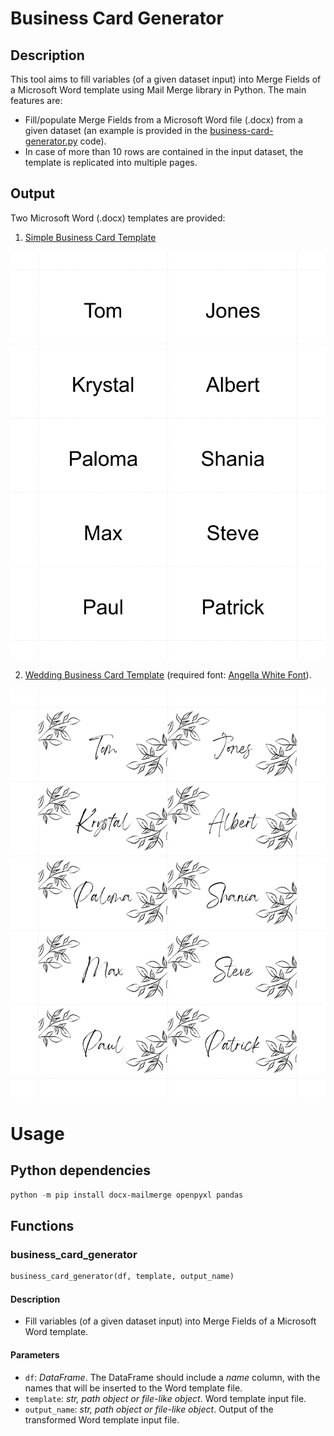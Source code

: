 <meta name='keywords' content='Microsoft Word, Merge Fields, Business Card, Wedding Business Card, MailMerge, python'>

# Business Card Generator

## Description

This tool aims to fill variables (of a given dataset input) into Merge Fields of a Microsoft Word template using Mail Merge library in Python. The main features are:
- Fill/populate Merge Fields from a Microsoft Word file (.docx) from a given dataset (an example is provided in the [business-card-generator.py](business-card-generator.py) code).
- In case of more than 10 rows are contained in the input dataset, the template is replicated into multiple pages.

## Output

Two Microsoft Word (.docx) templates are provided:
1. [Simple Business Card Template](templates/simple_business_card_template.docx)

<p align="center">
<img src="./media/simple-business-card-template-output.png" alt="Output" width=510 high=720>
</p>

2. [Wedding Business Card Template](templates/wedding_business_card_template.docx) (required font: [Angella White Font](https://www.dafont.com/angella-white.font)).

<p align="center">
<img src="./media/wedding-business-card-template-output.png" alt="Output" width=510 high=720>
</p>


# Usage

## Python dependencies

```.ps1
python -m pip install docx-mailmerge openpyxl pandas
```

## Functions

### business_card_generator
```.py
business_card_generator(df, template, output_name)
```

#### Description
- Fill variables (of a given dataset input) into Merge Fields of a Microsoft Word template.

#### Parameters
- `df`: *DataFrame*. The DataFrame should include a *name* column, with the names that will be inserted to the Word template file.
- `template`: *str, path object or file-like object*. Word template input file.
- `output_name`: *str, path object or file-like object*. Output of the transformed Word template input file.

